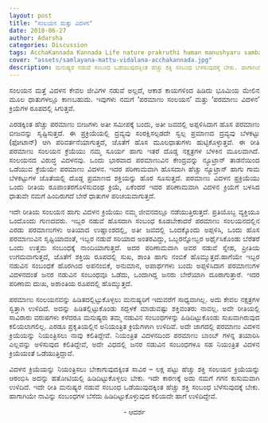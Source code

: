 ```yaml
---
layout: post
title: "ಸಂಲಯನ ಮತ್ತು ವಿದಳನ"
date: 2018-06-27
author: Adarsha
categories: Discussion
tags: AcchaKannada Kannada Life nature prakruthi human manushyaru sambandha relations
cover: "assets/samlayana-mattu-vidalana-acchakannada.jpg"
description: ಮನುಷ್ಯರ ನಡುವೆ ಸಂಬಂಧ ಒಡೆಯುವುದಕ್ಕಿಂತ ಹೆಚ್ಚು ಶಕ್ತಿ ಸಂಬಂಧ ಬೆಳೆಸುವುದಕ್ಕೆ ಬೇಕು. ಹಾಗಾಗಿಯೇ ನಾವಿನ್ನು ಸಂಬಂಧಗಳ ಬೆಸೆದು ಹಿಡಿದಿಟ್ಟುಕೊಳ್ಳುವುದ ಕಲಿಯದೇ ಹಾಗೆ ಉಳಿದಿದ್ದೇವೆ.
---
```


<p align ="justify">ಸಂಲಯನ ಮತ್ತೆ ವಿದಳನ ಕೇವಲ ಜೀವಿಗಳ ನಡುವೆ ಅಲ್ಲದೆ, ಆಕಾಶ ಕಾಯಗಳಿಂದ ಹಿಡಿದು ಭೂಮಿಯ ಮೇಲಿನ ಮೂಲ ಧಾತುಗಳಲ್ಲೂ ಕಾಣಬಹುದು. ಇವುಗಳು ನಮಗೆ ‘ಪರಮಾಣು ಸಂಲಯನ’ ಮತ್ತು ‘ಪರಮಾಣು ವಿದಳನ’ ಕ್ರಿಯೆಗಳ ರೂಪದಲ್ಲಿ ಸಿಗುತ್ತವೆ.</p>
<p align ="justify">ಎರಡಕ್ಕಿಂತ ಹೆಚ್ಚು ಪರಮಾಣು ಬೀಜಗಳು ಅತೀ ಸಮೀಪಕ್ಕೆ ಬಂದು, ಅತೀ ಜವದಲ್ಲಿ ಅಪ್ಪಳಿಸಿದಾಗ ಹೊಸ ಪರಮಾಣು ಬೀಜವನ್ನು ಸೃಷ್ಟಿಸುತ್ತದೆ. ಈ ಪ್ರಕ್ರಿಯೆಯಲ್ಲಿ ದ್ರವ್ಯವು ಸಂರಕ್ಷಿಸಲ್ಪಡದೇ ಸ್ವಲ್ಪ ಪ್ರಮಾಣದ ದ್ರವ್ಯವು ಬೆಳಕಟ್ಟು (ಫೋಟಾನ್) ಆಗಿ ಪರಿವರ್ತನೆಯಾಗುತ್ತದೆ, ಜೊತೆಗೆ ಹೊಸ ಮೂಲಧಾತುಗಳು ಹುಟ್ಟಿಕೊಳ್ಳುತ್ತವೆ. ಈ ರೀತಿ ಪರಮಾಣು ಸಂಲಯನ ಕ್ರೆಯೆಯು ನಮ್ಮ ಸೂರ್ಯ ಹಾಗು ಇತರೆ ದೊಡ್ಡ ನಕ್ಷತ್ರಗಳ ಬೆಳಕಿನ ಮೂಲವಾಗಿದೆ. ಸಂಲಯನದ ವಿರುದ್ಧ ವಿದಳನವು. ಒಂದು ಭಾರವಾದ ಪರಮಾಣುವಿನ ಕೇಂದ್ರವನ್ನು ನ್ಯೂಟ್ರಾನ್ ತಾಡನೆಯಿಂದ ಒಡೆಯುವ ಕ್ರೆಯೆಯೇ ಪರಮಾಣು ವಿದಳನ. ಇದರ ಪರಿಣಾಮವಾಗಿ ಹೊಸದಾಗಿ ಹೆಚ್ಚು ನ್ಯೂಟ್ರಾನ್ ಹಾಗು ಗಾಮ ಬೆಳಕಟ್ಟುಗಳ ಜೊತೆಯಲ್ಲಿ ದೊಡ್ಡ ಪ್ರಮಾಣದ ಶಕ್ತಿಯನ್ನು ಹೊರ ಸೂಸುತ್ತದೆ. ಪರಮಾಣು ವಿದಳನ ಪ್ರಕ್ರಿಯೆಯು ಒಂದು ರೀತಿಯ ರೂಪಾಂತರಗೊಳಿಸುವಂಥ ಕ್ರಿಯೆ, ಏಕೆಂದರೆ ಇದರ ಪರಿಣಾಮವಾಗಿ ವಿದಳನ ಕ್ರಿಯೆಗೆ ಬಳಸಿದ ಧಾತುವೇ ನಮಗೆ ಹಿಂದಿರುಗದೆ ಬೇರೆ ಧಾತುಗಳ ಪರಿಚಯವಾಗುತ್ತದೆ.</p>
<p align ="justify">ಇದೇ ರೀತಿಯ ಸಂಲಯನ ಹಾಗು ವಿದಳನ ಕ್ರಿಯೆಯು ನಮ್ಮ ಜೀವನದಲ್ಲೂ ನಡೆಯುತ್ತಿರುತ್ತದೆ. ಪ್ರತಿಯೊಬ್ಬ ವ್ಯಕ್ತಿಯೂ ಒಂದೊಂದು ಗುಣದವರು. ಇಬ್ಬರ ನಡುವೆ ಹೊಸದಾಗಿ ಸಂಬಂಧ ಕೂಡಬೇಕಾದರೆ ಪರಮಾಣು ಸಂಲಯನದಲ್ಲಿನ ಎರಡು ಪರಮಾಣುಗಳು ಅತಿಯಾದ ಉಷ್ಣಾಂಶದಲ್ಲಿ, ಅತೀ ಜವದಲ್ಲಿ ಒಂದಕ್ಕೊಂದು ಅಪ್ಪಳಿಸಿ, ಒಂದು ಹೊಸ ಪರಮಾಣುವಿನ ಸೃಷ್ಟಿಯಾದಂತೆ, ಇಬ್ಬರ ನಡುವೆ ಸರಿಯಾದ ಅಂತರವಿದ್ದು, ಒಬ್ಬರನ್ನೋಬ್ಬರ ಅರ್ಥೈಸಿಕೊಂಡು ಬೆರೆತರೆ ಒಂದು ಉತ್ತಮ ಸಂಬಂಧಕ್ಕೆ ನಾಂದಿಯಾಗುತ್ತದೆ. ಅದರ ಪರಿಣಾಮವಾಗಿ ಅವರ ನಡುವೆ ಸ್ನೇಹ, ಪ್ರೀತಿಯ ಉಗಮವಾಗುತ್ತದೆ, ಜೊತೆಗೆ ಶಕ್ತಿಯ ರೂಪದಲ್ಲಿ ಸುಖ, ಶಾಂತಿ ಹಾಗು ನಂಬಿಕೆ ಹೊಮ್ಮುತ್ತದೆ.ಹಾಗೆಯೇ ಇಬ್ಬರ ನಡುವಿನ ಸಂಬಂಧಕೆ ಹೊರಗಿಂದ ಅಪನಂಬಿಕೆ, ಅನುಮಾನ, ಅಪಾರ್ಥಗಳು ಬಂದು ಅಪ್ಪಳಿಸಿದಾಗ ಪರಮಾಣುಗಳ ವಿದಳನದಂತೆ ಜನರ ನಡುವಿನ ಸಂಬಂಧವೂ ಒಡೆದು, ಒಂದಾಗಿದ್ದ ಜನರು ಬೇರೆಯಾಗಿ ದೂರಾಗುತ್ತಾರೆ. ಇದರ ಪರಿಣಾಮ ದುಃಖ, ಅಶಾಂತಿಯ ರೂಪದಲ್ಲಿ ಹೊಮ್ಮುತ್ತದೆ.</p>
<p align ="justify">ಪರಮಾಣು ಸಂಲಯನವನ್ನು ಹಿಡಿತದಲ್ಲಿಟ್ಟುಕೊಳ್ಳಲು ಮನುಷ್ಯರಿಗೆ ಇದುವರೆಗೆ ಸಾಧ್ಯವಾಗಿಲ್ಲ. ಅದು ಕೇವಲ ನಕ್ಷತ್ರಗಳ ಸ್ವತ್ತಾಗಿ ಉಳಿದಿದೆ. ಅದನ್ನು ಹಿಡಿತಲ್ಲಿಟ್ಟುಕೊಂಡು ಸದ್ಬಳಕೆ ಮಾಡುವಷ್ಟು ಶಕ್ತಿವಂತರು ನಾವಲ್ಲ. ಅದೇ ರೀತಿಯಲ್ಲಿ ಸಾವಿರಾರು ವರುಷಗಳು ಕಳೆದರೂ ಮನುಷ್ಯರು ತಮ್ಮ ನಡುವಿನ ಸಂಬಂಧಗಳನ್ನು ಹಿಡಿದಿಟ್ಟುಕೊಂಡು ಸುಖವಾಗಿರುವುದ ಕಲಿಯಲಾಗಲಿಲ್ಲ. ಎರಡೂ ಪ್ರಕೃತಿಯಲ್ಲಿನ ಅನಿಯಂತ್ರಿತ ಕ್ರಿಯೆಗಳಾಗಿ ಉಳಿದಿವೆ. ಅದೇ ಜಾಗದಲ್ಲಿ ಪರಮಾಣು ವಿದಳನ ಕ್ರಿಯೆಯನ್ನು ನಿಯಂತ್ರಿಸಲು ನಾವು ಕಲಿತಿದ್ದೇವೆ. ನಿಯಂತ್ರಿತ ವಿದಳನದಿಂದ ಪರಮಾಣು ಬಾಂಬ್ ಗಳನ್ನ ತಯಾರಿಸಿ ಎಲ್ಲವನ್ನು ಅಳಿಸುವುದ ಕಲಿತಿದ್ದೇವೆ, ಅದೇ ವಿಧದಲ್ಲಿ ಜನರ ನಡುವಿನ ಸಂಬಂಧಗಳೂ ಸಹ ನಿಯಂತ್ರಿತ ವಿದಳನ ಕ್ರಿಯೆಯಂತೆ ಒಡೆಯುತ್ತಿದ್ದಾವೆ.</p>

<p align ="justify">ವಿದಳನ ಕ್ರಿಯೆಯನ್ನು ನಿಯಂತ್ರಿಸಲು ಬೇಕಾಗುವುದಕ್ಕಿಂತ ಸಾವಿರ – ಲಕ್ಷ ಪಟ್ಟು ಹೆಚ್ಚು ಶಕ್ತಿ ಸಂಲಯನ ಕ್ರಿಯೆಯನ್ನು ಆರಂಭಿಸಿ ಅದನ್ನು ಹತೋಟಿಯಲ್ಲಿ ಹಿಡಿದಿಟ್ಟುಕೊಳ್ಳಲು ಬೇಕು. ಇದೇ ಕಾರಣಕ್ಕೆ ಅದು ನಮಗೆ ಗಗನ ಕುಸುಮವಾಗಿ ಉಳಿದಿದೆ. ಇದೇ ರೀತಿ ಮನುಷ್ಯರ ನಡುವೆ ಸಂಬಂಧ ಒಡೆಯುವುದಕ್ಕಿಂತ ಹೆಚ್ಚು ಶಕ್ತಿ ಸಂಬಂಧ ಬೆಳೆಸುವುದಕ್ಕೆ ಬೇಕು. ಹಾಗಾಗಿಯೇ ನಾವಿನ್ನು ಸಂಬಂಧಗಳ ಬೆಸೆದು ಹಿಡಿದಿಟ್ಟುಕೊಳ್ಳುವುದ ಕಲಿಯದೇ ಹಾಗೆ ಉಳಿದಿದ್ದೇವೆ.</p>

<p align="center">- ಆದರ್ಶ</p>
